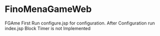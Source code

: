 # FinoMenaGameWeb
FGAme
First Run configure.jsp for configuration.
After Configuration run index.jsp
Block Timer is not Implemented

